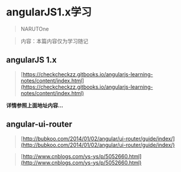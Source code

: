 # angularJS1.x学习

>NARUTOne

>内容：本篇内容仅为学习随记

## angularJS 1.x

> [https://checkcheckzz.gitbooks.io/angularjs-learning-notes/content/index.html](https://checkcheckzz.gitbooks.io/angularjs-learning-notes/content/index.html)

**详情参照上面地址内容...**

## angular-ui-router

> [http://bubkoo.com/2014/01/02/angular/ui-router/guide/index/](http://bubkoo.com/2014/01/02/angular/ui-router/guide/index/)

> [http://www.cnblogs.com/ys-ys/p/5052660.html](http://www.cnblogs.com/ys-ys/p/5052660.html)